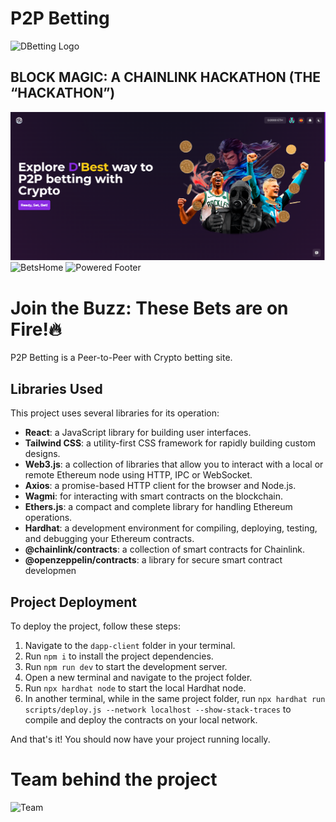 # P2P Betting
![DBetting Logo](./dapp-client/src/assets/LogoBetting.ico)

## BLOCK MAGIC: A CHAINLINK HACKATHON (THE “HACKATHON”)
![DBetting Landing](./dapp-client/src/assets/landing.png)
![BetsHome](https://github.com/martinllobell/dapp/assets/105290418/60e272da-4428-49e3-818d-6d157e83b467)
![Powered Footer](https://github.com/martinllobell/dapp/assets/105290418/5077c350-2398-4dd1-b977-f606f9c32572)


# Join the Buzz: These Bets are on Fire!🔥
P2P Betting is a Peer-to-Peer with Crypto betting site.

## Libraries Used
This project uses several libraries for its operation:

- **React**: a JavaScript library for building user interfaces.
- **Tailwind CSS**: a utility-first CSS framework for rapidly building custom designs.
- **Web3.js**: a collection of libraries that allow you to interact with a local or remote Ethereum node using HTTP, IPC or WebSocket.
- **Axios**: a promise-based HTTP client for the browser and Node.js.
- **Wagmi**: for interacting with smart contracts on the blockchain.
- **Ethers.js**: a compact and complete library for handling Ethereum operations.
- **Hardhat**: a development environment for compiling, deploying, testing, and debugging your Ethereum contracts.
- **@chainlink/contracts**: a collection of smart contracts for Chainlink.
- **@openzeppelin/contracts**: a library for secure smart contract developmen

## Project Deployment
To deploy the project, follow these steps:

1. Navigate to the `dapp-client` folder in your terminal.
2. Run `npm i` to install the project dependencies.
3. Run `npm run dev` to start the development server.
4. Open a new terminal and navigate to the project folder.
5. Run `npx hardhat node` to start the local Hardhat node.
6. In another terminal, while in the same project folder, run `npx hardhat run scripts/deploy.js --network localhost --show-stack-traces` to compile and deploy the contracts on your local network.

And that's it! You should now have your project running locally.

# Team behind the project
![Team](https://github.com/martinllobell/dapp/assets/105290418/a8cc15d3-38f9-4f10-b2b5-976eb0896a30)



